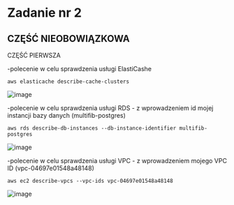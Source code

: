 # Zadanie nr 2 
## CZĘŚĆ NIEOBOWIĄZKOWA

CZĘŚĆ PIERWSZA

-polecenie w celu sprawdzenia usługi ElastiCashe

`aws elasticache describe-cache-clusters`


![image](https://user-images.githubusercontent.com/94603034/215181963-f3d641d7-48d8-4be7-93de-e28c89117024.png)


-polecenie w celu sprawdzenia usługi RDS -  z wprowadzeniem id mojej instancji bazy danych (multifib-postgres)

`aws rds describe-db-instances --db-instance-identifier multifib-postgres`

![image](https://user-images.githubusercontent.com/94603034/215189718-4179b3d5-30b4-4c06-8f83-95612df0b54b.png)


-polecenie w celu sprawdzenia usługi VPC - z wprowadzeniem mojego VPC ID (vpc-04697e01548a48148)

`aws ec2 describe-vpcs --vpc-ids vpc-04697e01548a48148`

![image](https://user-images.githubusercontent.com/94603034/215190226-cb6668da-7f12-4099-83e0-594f6f25ca44.png)



